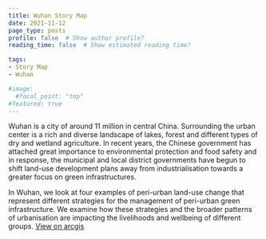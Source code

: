 ```yaml
---
title: Wuhan Story Map
date: 2021-11-12
page_type: posts
profile: false  # Show author profile?
reading_time: false  # Show estimated reading time?

tags:
- Story Map
- Wuhan

#image:
  #focal_point: "top"
#featured: true
---
```


<!--more-->

Wuhan is a city of around 11 million in central China. Surrounding the urban center is a rich and diverse landscape of lakes, forest and different types of dry and wetland agriculture. In recent years, the Chinese government has attached great importance to environmental protection and food safety and in response, the municipal and local district governments have begun to shift land-use development plans away from industrialisation towards a greater focus on green infrastructures.

In Wuhan, we look at four examples of peri-urban land-use change that represent different strategies for the management of peri-urban green infrastructure. We examine how these strategies and the broader patterns of urbanisation are impacting the livelihoods and wellbeing of different groups. [View on arcgis](https://storymaps.arcgis.com/stories/e5de902ce6664ea587cf503e265d6f31)
